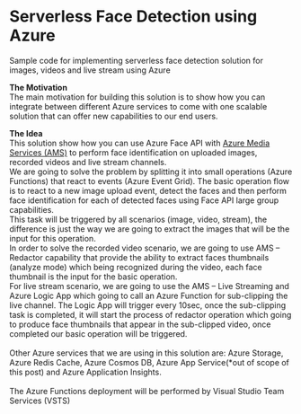 # Serverless Face Detection using Azure
Sample code for implementing serverless face detection solution for images, videos and live stream using Azure

<B>The Motivation</B><br>
The main motivation for building this solution is to show how you can integrate between different Azure services to come with one scalable solution that can offer new capabilities to our end users.

<B>The Idea</B><br>
This solution show how you can use Azure Face API with <a href="https://docs.microsoft.com/en-us/azure/cognitive-services/face/overview">Azure Media Services (AMS)</a> to perform face identification on uploaded images, recorded videos and live stream channels. <br>
We are going to solve the problem by splitting it into small operations (Azure Functions) that react to events (Azure Event Grid). 
The basic operation flow is to react to a new image upload event, detect the faces and then perform face identification for each of detected faces using Face API large group capabilities.<br>
This task will be triggered by all scenarios (image, video, stream), the difference is just the way we are going to extract the images that will be the input for this operation. <br>
In order to solve the recorded video scenario, we are going to use AMS – Redactor capability that provide the ability to extract faces thumbnails (analyze mode) which being recognized during the video, each face thumbnail is the input for the basic operation. <br>
For live stream scenario, we are going to use the AMS – Live Streaming and Azure Logic App which going to call an Azure Function for sub-clipping the live channel. The Logic App will trigger every 10sec, once the sub-clipping task is completed, it will start the process of redactor operation which going to produce face thumbnails that appear in the sub-clipped video, once completed our basic operation will be triggered. <br><br>
Other Azure services that we are using in this solution are: Azure Storage, Azure Redis Cache, Azure Cosmos DB, Azure App Service(*out of scope of this post) and Azure Application Insights. <br><br>
The Azure Functions deployment will be performed by Visual Studio Team Services (VSTS) 
